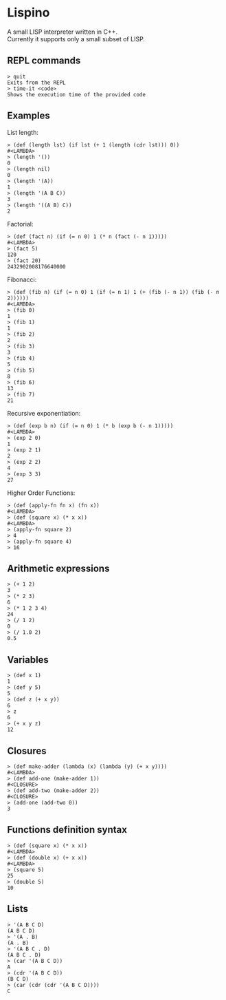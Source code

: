 Lispino
=======

A small LISP interpreter written in C++.  
Currently it supports only a small subset of LISP.  

REPL commands
-------------
```
> quit  
Exits from the REPL  
> time-it <code>  
Shows the execution time of the provided code  
```

Examples
--------
List length:  
```
> (def (length lst) (if lst (+ 1 (length (cdr lst))) 0))
#<LAMBDA>  
> (length '())  
0  
> (length nil)  
0  
> (length '(A))  
1  
> (length '(A B C))  
3  
> (length '((A B) C))  
2  
```

Factorial:
```
> (def (fact n) (if (= n 0) 1 (* n (fact (- n 1)))))
#<LAMBDA>  
> (fact 5)  
120  
> (fact 20)  
2432902008176640000  
```
  
Fibonacci:  
```
> (def (fib n) (if (= n 0) 1 (if (= n 1) 1 (+ (fib (- n 1)) (fib (- n 2))))))
#<LAMBDA>
> (fib 0)
1
> (fib 1)
1
> (fib 2)
2
> (fib 3)
3
> (fib 4)
5
> (fib 5)
8
> (fib 6)
13
> (fib 7)
21
```

Recursive exponentiation:
```
> (def (exp b n) (if (= n 0) 1 (* b (exp b (- n 1)))))  
#<LAMBDA>
> (exp 2 0) 
1  
> (exp 2 1)  
2  
> (exp 2 2)
4  
> (exp 3 3)  
27  
```

Higher Order Functions:
```
> (def (apply-fn fn x) (fn x))  
#<LAMBDA>  
> (def (square x) (* x x))  
#<LAMBDA>  
> (apply-fn square 2)  
> 4  
> (apply-fn square 4)  
> 16  
```

Arithmetic expressions
----------------------
```
> (+ 1 2)
3  
> (* 2 3)
6  
> (* 1 2 3 4)
24  
> (/ 1 2)
0  
> (/ 1.0 2)
0.5  
```

Variables
---------
```
> (def x 1)
1
> (def y 5)
5
> (def z (+ x y))
6
> z
6
> (+ x y z)
12
```

Closures
-------
```
> (def make-adder (lambda (x) (lambda (y) (+ x y))))
#<LAMBDA>  
> (def add-one (make-adder 1))
#<CLOSURE>  
> (def add-two (make-adder 2))
#<CLOSURE>  
> (add-one (add-two 0))
3  
```

Functions definition syntax
---------------------------
```
> (def (square x) (* x x))
#<LAMBDA>  
> (def (double x) (+ x x))
#<LAMBDA>  
> (square 5)
25
> (double 5)
10  
```

Lists
-----
```
> '(A B C D)
(A B C D)
> '(A . B)
(A . B)
> '(A B C . D)
(A B C . D)
> (car '(A B C D))
A
> (cdr '(A B C D))
(B C D)
> (car (cdr (cdr '(A B C D))))
C
```
